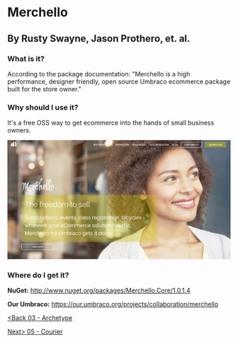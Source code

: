 # Merchello
## By Rusty Swayne, Jason Prothero, et. al.

### What is it?
According to the package documentation: "Merchello is a high performance, designer friendly, open source Umbraco ecommerce package built for the store owner."

### Why should I use it?
It's a free OSS way to get ecommerce into the hands of small business owners.

![merchello](assets/merchello.png)

### Where do I get it?

**NuGet:** http://www.nuget.org/packages/Merchello.Core/1.0.1.4

**Our Umbraco:**  https://our.umbraco.org/projects/collaboration/merchello

[<Back 03 - Archetype](03%20-%20Archetype.md)

[Next> 05 - Courier](05%20-%20Courier.md)